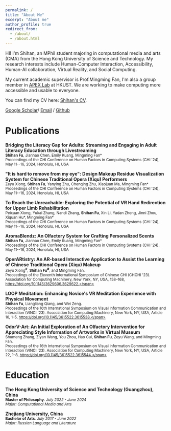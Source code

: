 ```yaml
---
permalink: /
title: "About Me"
excerpt: "About me"
author_profile: true
redirect_from: 
  - /about/
  - /about.html
---
```


HI! I'm Shihan, an MPhil student majoring in computational media and arts (CMA) from the Hong Kong University of Science and Technology. My research interests include Human-Computer Interaction, Accessibility, Human-AI collaboration, Virtual Reality, and Social Computing.

My current academic supervisor is Prof.Mingming Fan, I'm also a group member in [APEX Lab](https://www.mingmingfan.com/lab/) at HKUST. 
We are working to make computing more accessible and usable to everyone.

You can find my CV here: [Shihan's CV](assets/ShihanFu's%20CV.pdf).

[Google Scholar](https://scholar.google.com/citations?hl=zh-CN&user=KznoaAEAAAAJ)/ [Email](mailto:Sfu663@connect.hkust-gz.edu.cn) / [Github](https://github.com/shihanfu)

# Publications

**Bridging the Literacy Gap for Adults: Streaming and Engaging in Adult Literacy Education through Livestreaming**<br/>
<span style="font-size:smaller;">**Shihan Fu**, Jianhao Chen, Emily Kuang, Mingming Fan*</span><br>
<span style="font-size:smaller;">Proceedings of the CHI Conference on Human Factors in Computing Systems (CHI '24), May 11--16, 2024, Honolulu, HI, USA</span>

**"It is hard to remove from my eye": Design Makeup Residue Visualization System for Chinese Traditional Opera (Xiqu) Performers**<br>
<span style="font-size:smaller;">Zeyu Xiong, **Shihan Fu**, Yanying Zhu, Chenqing Zhu, Xiaojuan Ma, Mingming Fan*</span><br>
<span style="font-size:smaller;">Proceedings of the CHI Conference on Human Factors in Computing Systems (CHI '24), May 11--16, 2024, Honolulu, HI, USA</span>

**To Reach the Unreachable: Exploring the Potential of VR Hand Redirection for Upper Limb Rehabilitation**<br/>
<span style="font-size:smaller;">Peixuan Xiong, Yukai Zhang, Nandi Zhang, **Shihan Fu**, Xin Li, Yadan Zheng, Jinni Zhou, Xiquan Hu*, Mingming Fan*</span><br>
<span style="font-size:smaller;">Proceedings of the CHI Conference on Human Factors in Computing Systems (CHI '24), May 11--16, 2024, Honolulu, HI, USA</span>

**AromaBlendz: An Olfactory System for Crafting Personalized Scents**<br/>
<span style="font-size:smaller;">**Shihan Fu**, Jianhao Chen, Emily Kuang, Mingming Fan*</span><br>
<span style="font-size:smaller;">Proceedings of the CHI Conference on Human Factors in Computing Systems (CHI '24), May 11--16, 2024, Honolulu, HI, USA</span>

**OperARtistry: An AR-based Interactive Application to Assist the Learning of Chinese Traditional Opera (Xiqu) Makeup**<br>
<span style="font-size:smaller;">Zeyu Xiong<sup>#</sup>, **Shihan Fu<sup>#</sup>**, and Mingming Fan.</span><br>
<span style="font-size:smaller;">Proceedings of the Eleventh International Symposium of Chinese CHI (CHCHI '23). Association for Computing Machinery, New York, NY, USA, 158–168, https://doi.org/10.1145/3629606.3629622.</span>

**LOOP Meditation: Enhancing Novice's VR Meditation Experience with Physical Movement**<br/>
<span style="font-size:smaller;">**Shihan Fu**, Liangliang Qiang, and Wei Zeng. </span><br>
<span style="font-size:smaller;">Proceedings of the 16th International Symposium on Visual Information Communication and Interaction (VINCI '23). Association for Computing Machinery, New York, NY, USA, Article 16, 1–5, https://doi.org/10.1145/3615522.3615538.</span>

**OdorV-Art: An Initial Exploration of An Olfactory Intervention for Appreciating Style Information of Artworks in Virtual Museum**<br>
<span style="font-size:smaller;">Shumeng Zhang, Ziyan Wang, You Zhou, Hao Cui, **Shihan Fu**, Zeyu Wang, and Mingming Fan. </span><br>
<span style="font-size:smaller;">Proceedings of the 16th International Symposium on Visual Information Communication and Interaction (VINCI '23). Association for Computing Machinery, New York, NY, USA, Article 22, 1–8, https://doi.org/10.1145/3615522.3615544.</span>
   


<!-- [Link](https://doi.org/10.1145/3629606.3629622).-->



# Education
**The Hong Kong University of Science and Technology (Guangzhou), China**<br>
<span style="font-size:smaller;">**Master of Philosophy**. *July 2022 - June 2024*</span><br>
<span style="font-size:smaller;">*Major: Computational Media and Arts*</span><br>

**Zhejiang University, China**<br>
<span style="font-size:smaller;">**Bachelor of Arts**. *July 2017 - June 2022*</span><br>
<span style="font-size:smaller;">*Major: Russian Language and Literature*</span><br>





